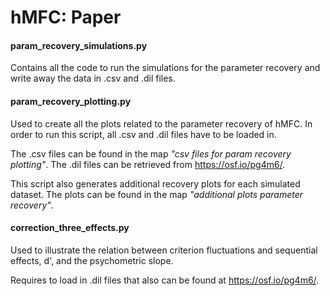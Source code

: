 # hMFC: Paper

#### param_recovery_simulations.py
Contains all the code to run the simulations for the parameter recovery and write away the data in .csv and .dil files.

#### param_recovery_plotting.py
Used to create all the plots related to the parameter recovery of hMFC. In order to run this script, all .csv and .dil files have to be loaded in.

The .csv files can be found in the map *"csv files for param recovery plotting"*. The .dil files can be retrieved from https://osf.io/pg4m6/.

This script also generates additional recovery plots for each simulated dataset. The plots can be found in the map *"additional plots parameter recovery"*.

#### correction_three_effects.py
Used to illustrate the relation between criterion fluctuations and sequential effects, d', and the psychometric slope.

Requires to load in .dil files that also can be found at https://osf.io/pg4m6/.






